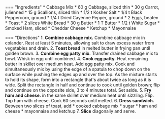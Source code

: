 === "Ingredients"
    * Cabbage Mix
        * 60 g Cabbage, sliced thin
        * 30 g Carrot, julienned
        * 15 g Scallions, sliced thin
        * 1/2 t Kosher Salt
        * 1/4 t Black Peppercorn, ground
        * 1/4 t Dried Cayenne Pepper, ground
    * 2 Eggs, beaten
    * Toast
        * 2 slices White Bread
        * 30 g Butter
    * 1 T Butter
    * 1/2 t White Sugar
    * Smoked Ham, sliced
    * Cheddar Cheese
    * Ketchup
    * Mayonnaise

=== "Directions"
    1. **Combine cabbage mix.** Combine cabbage mix in colander. Rest at least 5 minutes, allowing salt to draw excess water from vegetables and drain.
    2. **Toast bread** in melted butter in frying pan until golden brown.
    3. **Combine egg patty mix.** Transfer drained cabbage mix to bowl. Whisk in egg until combined.
    4. **Cook egg patty.** Heat remaining butter in skillet over medium heat. Add egg patty mix. Cook and simultaneously mix by using the edge of a spatula to chop down on the surface while pushing the edges up and over the top. As the mixture starts to hold its shape, form into a rectangle that's about twice as long as it is wide. Split the rectangle in half and continue to cook until golden brown; flip and continue on the opposite side, 3 to 4 minutes total. Set aside.
    5. **Fry ham and cheese.** in the same skillet over medium heat until sizzling. Flip. Top ham with cheese. Cook 60 seconds until melted.
    6. **Dress sandwich.** Between two slices of toast, add
        * cooked cabbage mix
        * sugar
        * ham and cheese
        * mayonnaise and ketchup
    7. **Slice** diagonally and serve.

[^1]:
    Mitzewich, John. ["Korean Street Toast – Word on the Street Toast Is..."](https://foodwishes.blogspot.com/2020/12/korean-street-toast-word-on-street.html) *Food Wishes.* 1 December 2020.
